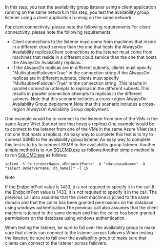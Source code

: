 <span data-ttu-id="ce399-101">In this step, you test the availability group listener using a client application running on the same network.</span><span class="sxs-lookup"><span data-stu-id="ce399-101">In this step, you test the availability group listener using a client application running on the same network.</span></span>

<span data-ttu-id="ce399-102">For client connectivity, please note the following requirements:</span><span class="sxs-lookup"><span data-stu-id="ce399-102">For client connectivity, please note the following requirements:</span></span>

* <span data-ttu-id="ce399-103">Client connections to the listener must come from machines that reside in a different cloud service than the one that hosts the AlwaysOn Availability replicas.</span><span class="sxs-lookup"><span data-stu-id="ce399-103">Client connections to the listener must come from machines that reside in a different cloud service than the one that hosts the AlwaysOn Availability replicas.</span></span>
* <span data-ttu-id="ce399-104">If the AlwaysOn replicas are in different subnets, clients must specify "MultisubnetFailover=True" in the connection string.</span><span class="sxs-lookup"><span data-stu-id="ce399-104">If the AlwaysOn replicas are in different subnets, clients must specify "MultisubnetFailover=True" in the connection string.</span></span> <span data-ttu-id="ce399-105">This results in parallel connection attempts to replicas in the different subnets.</span><span class="sxs-lookup"><span data-stu-id="ce399-105">This results in parallel connection attempts to replicas in the different subnets.</span></span> <span data-ttu-id="ce399-106">Note that this scenario includes a cross-region AlwaysOn Availability Group deployment.</span><span class="sxs-lookup"><span data-stu-id="ce399-106">Note that this scenario includes a cross-region AlwaysOn Availability Group deployment.</span></span>

<span data-ttu-id="ce399-107">One example would be to connect to the listener from one of the VMs in the same Azure VNet (but not one that hosts a replica).</span><span class="sxs-lookup"><span data-stu-id="ce399-107">One example would be to connect to the listener from one of the VMs in the same Azure VNet (but not one that hosts a replica).</span></span> <span data-ttu-id="ce399-108">An easy way to complete this test is to try to connect SSMS to the availability group listener.</span><span class="sxs-lookup"><span data-stu-id="ce399-108">An easy way to complete this test is to try to connect SSMS to the availability group listener.</span></span> <span data-ttu-id="ce399-109">Another simple method is to run [SQLCMD.exe](https://technet.microsoft.com/library/ms162773.aspx) as follows:</span><span class="sxs-lookup"><span data-stu-id="ce399-109">Another simple method is to run [SQLCMD.exe](https://technet.microsoft.com/library/ms162773.aspx) as follows:</span></span>

    sqlcmd -S "<ListenerName>,<EndpointPort>" -d "<DatabaseName>" -Q "select @@servername, db_name()" -l 15

> [!NOTE]
> <span data-ttu-id="ce399-110">If the EndpointPort value is 1433, it is not required to specify it in the call.</span><span class="sxs-lookup"><span data-stu-id="ce399-110">If the EndpointPort value is 1433, it is not required to specify it in the call.</span></span> <span data-ttu-id="ce399-111">The previous call also assumes that the client machine is joined to the same domain and that the caller has been granted permissions on the database using windows authentication.</span><span class="sxs-lookup"><span data-stu-id="ce399-111">The previous call also assumes that the client machine is joined to the same domain and that the caller has been granted permissions on the database using windows authentication.</span></span>
> 
> 

<span data-ttu-id="ce399-112">When testing the listener, be sure to fail over the availability group to make sure that clients can connect to the listener across failovers.</span><span class="sxs-lookup"><span data-stu-id="ce399-112">When testing the listener, be sure to fail over the availability group to make sure that clients can connect to the listener across failovers.</span></span>

